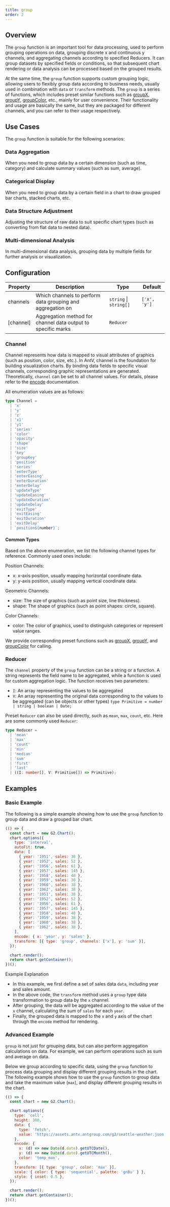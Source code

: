 ```yaml
---
title: group
order: 2
---
```


## Overview

The `group` function is an important tool for data processing, used to perform grouping operations on data, grouping discrete x and continuous y channels, and aggregating channels according to specified Reducers.
It can group datasets by specified fields or conditions, so that subsequent chart rendering or data analysis can be processed based on the grouped results.

At the same time, the `group` function supports custom grouping logic, allowing users to flexibly group data according to business needs, usually used in combination with `data` or `transform` methods. The `group` is a series of functions, which includes preset similar functions such as [groupX](/en/manual/core/transform/group-x), [groupY](/en/manual/core/transform/group-y), [groupColor](/en/manual/core/transform/group-color), etc., mainly for user convenience. Their functionality and usage are basically the same, but they are packaged for different channels, and you can refer to their usage respectively.

## Use Cases

The `group` function is suitable for the following scenarios:

### Data Aggregation

When you need to group data by a certain dimension (such as time, category) and calculate summary values (such as sum, average).

### Categorical Display

When you need to group data by a certain field in a chart to draw grouped bar charts, stacked charts, etc.

### Data Structure Adjustment

Adjusting the structure of raw data to suit specific chart types (such as converting from flat data to nested data).

### Multi-dimensional Analysis

In multi-dimensional data analysis, grouping data by multiple fields for further analysis or visualization.

## Configuration

| Property  | Description                                                  | Type                   | Default      |
| --------- | ------------------------------------------------------------ | ---------------------- | ------------ |
| channels  | Which channels to perform data grouping and aggregation on   | `string` \| `string[]` | `['x', 'y']` |
| [channel] | Aggregation method for channel data output to specific marks | `Reducer`              |              |

### Channel

Channel represents how data is mapped to visual attributes of graphics (such as position, color, size, etc.). In AntV, channel is the foundation for building visualization charts. By binding data fields to specific visual channels, corresponding graphic representations are generated. Theoretically, `channel` can be set to all channel values. For details, please refer to the [encode](/en/manual/core/encode) documentation.

All enumeration values are as follows:

```ts
type Channel =
  | 'x'
  | 'y'
  | 'z'
  | 'x1'
  | 'y1'
  | 'series'
  | 'color'
  | 'opacity'
  | 'shape'
  | 'size'
  | 'key'
  | 'groupKey'
  | 'position'
  | 'series'
  | 'enterType'
  | 'enterEasing'
  | 'enterDuration'
  | 'enterDelay'
  | 'updateType'
  | 'updateEasing'
  | 'updateDuration'
  | 'updateDelay'
  | 'exitType'
  | 'exitEasing'
  | 'exitDuration'
  | 'exitDelay'
  | `position${number}`;
```

#### Common Types

Based on the above enumeration, we list the following channel types for reference. Commonly used ones include:

Position Channels:

- x: x-axis position, usually mapping horizontal coordinate data.
- y: y-axis position, usually mapping vertical coordinate data.

Geometric Channels:

- size: The size of graphics (such as point size, line thickness).
- shape: The shape of graphics (such as point shapes: circle, square).

Color Channels:

- color: The color of graphics, used to distinguish categories or represent value ranges.

We provide corresponding preset functions such as [groupX](/en/manual/core/transform/group-x), [groupY](/en/manual/core/transform/group-y), and [groupColor](/en/manual/core/transform/group-color) for calling.

### Reducer

The `channel` property of the `group` function can be a string or a function. A string represents the field name to be aggregated, while a function is used for custom aggregation logic. The function receives two parameters:

- `I`: An array representing the values to be aggregated
- `V`: An array representing the original data corresponding to the values to be aggregated (can be objects or other types) `type Primitive = number | string | boolean | Date;`

Preset `Reducer` can also be used directly, such as `mean`, `max`, `count`, etc. Here are some commonly used `Reducer`:

```ts
type Reducer =
  | 'mean'
  | 'max'
  | 'count'
  | 'min'
  | 'median'
  | 'sum'
  | 'first'
  | 'last'
  | ((I: number[], V: Primitive[]) => Primitive);
```

## Examples

### Basic Example

The following is a simple example showing how to use the `group` function to group data and draw a grouped bar chart.

```js | ob
(() => {
  const chart = new G2.Chart();
  chart.options({
    type: 'interval',
    autoFit: true,
    data: [
      { year: '1951', sales: 38 },
      { year: '1952', sales: 52 },
      { year: '1956', sales: 61 },
      { year: '1957', sales: 145 },
      { year: '1958', sales: 48 },
      { year: '1959', sales: 38 },
      { year: '1960', sales: 38 },
      { year: '1962', sales: 38 },
      { year: '1951', sales: 38 },
      { year: '1952', sales: 52 },
      { year: '1956', sales: 61 },
      { year: '1957', sales: 145 },
      { year: '1958', sales: 48 },
      { year: '1959', sales: 38 },
      { year: '1960', sales: 38 },
      { year: '1962', sales: 38 },
    ],
    encode: { x: 'year', y: 'sales' },
    transform: [{ type: 'group', channels: ['x'], y: 'sum' }],
  });

  chart.render();
  return chart.getContainer();
})();
```

Example Explanation

- In this example, we first define a set of sales data `data`, including year and sales amount.
- In the above code, the `transform` method uses a `group` type data transformation to group data by the `x` channel.
- After grouping, the data will be aggregated according to the value of the `x` channel, calculating the sum of `sales` for each `year`.
- Finally, the grouped data is mapped to the `x` and `y` axis of the chart through the `encode` method for rendering.

### Advanced Example

`group` is not just for grouping data, but can also perform aggregation calculations on data. For example, we can perform operations such as sum and average on data.

Below we group according to specific data, using the `group` function to process data grouping and display different grouping results in the chart.
The following example shows how to use the `group` function to group data and take the maximum value (`max`), and display different grouping results in the chart.

```js | ob
(() => {
  const chart = new G2.Chart();

  chart.options({
    type: 'cell',
    height: 300,
    data: {
      type: 'fetch',
      value: 'https://assets.antv.antgroup.com/g2/seattle-weather.json',
    },
    encode: {
      x: (d) => new Date(d.date).getUTCDate(),
      y: (d) => new Date(d.date).getUTCMonth(),
      color: 'temp_max',
    },
    transform: [{ type: 'group', color: 'max' }],
    scale: { color: { type: 'sequential', palette: 'gnBu' } },
    style: { inset: 0.5 },
  });

  chart.render();
  return chart.getContainer();
})();
```
